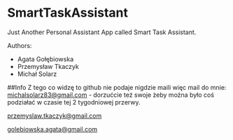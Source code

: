 # SmartTaskAssistant

Just Another Personal Assistant App called Smart Task Assistant.

Authors:

  - Agata Gołębiowska
  - Przemysław Tkaczyk
  - Michał Solarz
  
##Info
Z tego co widzę to github nie podaje nigdzie maili więc mail do mnie: michalsolarz83@gmail.com - dorzućcie też swoje żeby można było coś podziałać w czasie tej 2 tygodniowej przerwy.

przemyslaw.tkaczyk@gmail.com

golebiowska.agata@gmail.com

